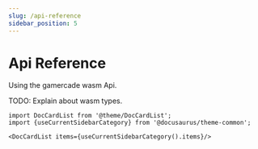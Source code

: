 ```yaml
---
slug: /api-reference
sidebar_position: 5
---
```


# Api Reference

Using the gamercade wasm Api.

TODO: Explain about wasm types.

```mdx-code-block
import DocCardList from '@theme/DocCardList';
import {useCurrentSidebarCategory} from '@docusaurus/theme-common';

<DocCardList items={useCurrentSidebarCategory().items}/>
```